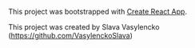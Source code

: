 This project was bootstrapped with [Create React App](https://github.com/facebookincubator/create-react-app).

This project was created by Slava Vasylencko (https://github.com/VasylenckoSlava)
